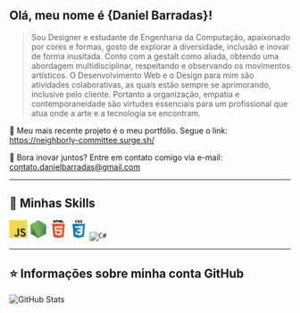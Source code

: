 ## Olá, meu nome é <strong>{Daniel Barradas}!</strong>

> Sou Designer e estudante de Engenharia da Computação, apaixonado por cores e formas, gosto de explorar a diversidade, inclusão e inovar de forma inusitada. Conto com a gestalt como aliada, obtendo uma abordagem multidisciplinar, respeitando e observando os movimentos artísticos. O Desenvolvimento Web e o Design para mim são atividades colaborativas, as quais estão sempre se aprimorando, inclusive pelo cliente. Portanto a organização, empatia e contemporaneidade são virtudes essenciais para um profissional que atua onde a arte e a tecnologia se encontram.

🔭 Meu mais recente projeto é o meu portfólio. Segue o link: https://neighborly-committee.surge.sh/

💬 Bora inovar juntos? Entre em contato comigo via e-mail: contato.danielbarradas@gmail.com

----

## 🚀 Minhas Skills

<code><img height="32" src="https://raw.githubusercontent.com/github/explore/80688e429a7d4ef2fca1e82350fe8e3517d3494d/topics/javascript/javascript.png" alt="Javascript"/></code>
<code><img height="32" src="https://raw.githubusercontent.com/github/explore/80688e429a7d4ef2fca1e82350fe8e3517d3494d/topics/nodejs/nodejs.png" alt="Nodejs"/></code>
<code><img height="32" src="https://raw.githubusercontent.com/github/explore/80688e429a7d4ef2fca1e82350fe8e3517d3494d/topics/html/html.png" alt="HTML5"/></code>
<code><img height="32" src="https://raw.githubusercontent.com/github/explore/80688e429a7d4ef2fca1e82350fe8e3517d3494d/topics/css/css.png" alt="CSS"/></code>
<code><img height="32" src="https://raw.githubusercontent.com/github/explore/80688e429a7d4ef2fca1e82350fe8e3517d3494d/topics/c#/c#.png" alt="C#"/></code>


---

## ⭐ Informações sobre minha conta GitHub
![GitHub Stats](https://github-readme-stats.vercel.app/api?username=barradasdan&show_icons=true)
